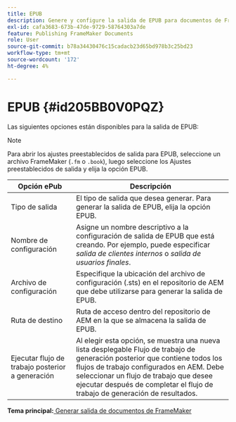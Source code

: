 ```yaml
---
title: EPUB
description: Genere y configure la salida de EPUB para documentos de FrameMaker en AEM Guides.
exl-id: cafa3683-673b-47de-9729-58764303a7de
feature: Publishing FrameMaker Documents
role: User
source-git-commit: b78a34430476c15cadacb23d65bd978b3c25bd23
workflow-type: tm+mt
source-wordcount: '172'
ht-degree: 4%

---
```


# EPUB {#id205BB0V0PQZ}

Las siguientes opciones están disponibles para la salida de EPUB:

>[!NOTE]
>
> Para abrir los ajustes preestablecidos de salida para EPUB, seleccione un archivo FrameMaker \(`.fm` o `.book`\), luego seleccione los Ajustes preestablecidos de salida y elija la opción EPUB.

| Opción ePub | Descripción |
|-----------|-----------|
| Tipo de salida | El tipo de salida que desea generar. Para generar la salida de EPUB, elija la opción EPUB. |
| Nombre de configuración | Asigne un nombre descriptivo a la configuración de salida de EPUB que está creando. Por ejemplo, puede especificar *salida de clientes internos* o *salida de usuarios finales*. |
| Archivo de configuración | Especifique la ubicación del archivo de configuración \(.sts\) en el repositorio de AEM que debe utilizarse para generar la salida de EPUB. |
| Ruta de destino | Ruta de acceso dentro del repositorio de AEM en la que se almacena la salida de EPUB. |
| Ejecutar flujo de trabajo posterior a generación | Al elegir esta opción, se muestra una nueva lista desplegable Flujo de trabajo de generación posterior que contiene todos los flujos de trabajo configurados en AEM. Debe seleccionar un flujo de trabajo que desee ejecutar después de completar el flujo de trabajo de generación de resultados. |

**Tema principal:**[ Generar salida de documentos de FrameMaker](fm-output-generatation.md)
